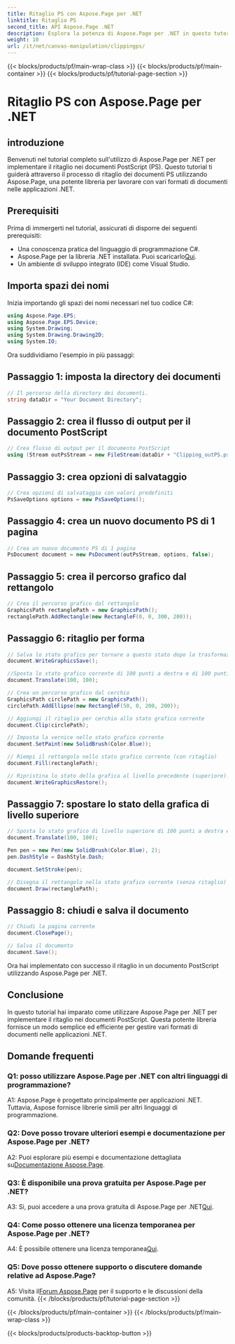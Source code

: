 ```yaml
---
title: Ritaglio PS con Aspose.Page per .NET
linktitle: Ritaglio PS
second_title: API Aspose.Page .NET
description: Esplora la potenza di Aspose.Page per .NET in questo tutorial passo passo sul ritaglio di documenti PostScript. Impara a migliorare le tue capacità di elaborazione dei documenti senza sforzo.
weight: 10
url: /it/net/canvas-manipulation/clippingps/
---
```


{{< blocks/products/pf/main-wrap-class >}}
{{< blocks/products/pf/main-container >}}
{{< blocks/products/pf/tutorial-page-section >}}

# Ritaglio PS con Aspose.Page per .NET

## introduzione

Benvenuti nel tutorial completo sull'utilizzo di Aspose.Page per .NET per implementare il ritaglio nei documenti PostScript (PS). Questo tutorial ti guiderà attraverso il processo di ritaglio dei documenti PS utilizzando Aspose.Page, una potente libreria per lavorare con vari formati di documenti nelle applicazioni .NET.

## Prerequisiti

Prima di immergerti nel tutorial, assicurati di disporre dei seguenti prerequisiti:

- Una conoscenza pratica del linguaggio di programmazione C#.
-  Aspose.Page per la libreria .NET installata. Puoi scaricarlo[Qui](https://releases.aspose.com/page/net/).
- Un ambiente di sviluppo integrato (IDE) come Visual Studio.

## Importa spazi dei nomi

Inizia importando gli spazi dei nomi necessari nel tuo codice C#:

```csharp
using Aspose.Page.EPS;
using Aspose.Page.EPS.Device;
using System.Drawing;
using System.Drawing.Drawing2D;
using System.IO;
```

Ora suddividiamo l'esempio in più passaggi:

## Passaggio 1: imposta la directory dei documenti

```csharp
// Il percorso della directory dei documenti.
string dataDir = "Your Document Directory";
```

## Passaggio 2: crea il flusso di output per il documento PostScript

```csharp
// Crea flusso di output per il documento PostScript
using (Stream outPsStream = new FileStream(dataDir + "Clipping_outPS.ps", FileMode.Create))
```

## Passaggio 3: crea opzioni di salvataggio

```csharp
// Crea opzioni di salvataggio con valori predefiniti
PsSaveOptions options = new PsSaveOptions();
```

## Passaggio 4: crea un nuovo documento PS di 1 pagina

```csharp
// Crea un nuovo documento PS di 1 pagina
PsDocument document = new PsDocument(outPsStream, options, false);
```

## Passaggio 5: crea il percorso grafico dal rettangolo

```csharp
// Crea il percorso grafico dal rettangolo
GraphicsPath rectanglePath = new GraphicsPath();
rectanglePath.AddRectangle(new RectangleF(0, 0, 300, 200));
```

## Passaggio 6: ritaglio per forma

```csharp
// Salva lo stato grafico per tornare a questo stato dopo la trasformazione
document.WriteGraphicsSave();

//Sposta lo stato grafico corrente di 100 punti a destra e di 100 punti in basso.
document.Translate(100, 100);

// Crea un percorso grafico dal cerchio
GraphicsPath circlePath = new GraphicsPath();
circlePath.AddEllipse(new RectangleF(50, 0, 200, 200));

// Aggiungi il ritaglio per cerchio allo stato grafico corrente
document.Clip(circlePath);

// Imposta la vernice nello stato grafico corrente
document.SetPaint(new SolidBrush(Color.Blue));

// Riempi il rettangolo nello stato grafico corrente (con ritaglio)
document.Fill(rectanglePath);

// Ripristina lo stato della grafica al livello precedente (superiore).
document.WriteGraphicsRestore();
```

## Passaggio 7: spostare lo stato della grafica di livello superiore

```csharp
// Sposta lo stato grafico di livello superiore di 100 punti a destra e di 100 punti in basso.
document.Translate(100, 100);

Pen pen = new Pen(new SolidBrush(Color.Blue), 2);
pen.DashStyle = DashStyle.Dash;

document.SetStroke(pen);

// Disegna il rettangolo nello stato grafico corrente (senza ritaglio) sopra il rettangolo ritagliato
document.Draw(rectanglePath);
```

## Passaggio 8: chiudi e salva il documento

```csharp
// Chiudi la pagina corrente
document.ClosePage();

// Salva il documento
document.Save();
```

Ora hai implementato con successo il ritaglio in un documento PostScript utilizzando Aspose.Page per .NET.

## Conclusione

In questo tutorial hai imparato come utilizzare Aspose.Page per .NET per implementare il ritaglio nei documenti PostScript. Questa potente libreria fornisce un modo semplice ed efficiente per gestire vari formati di documenti nelle applicazioni .NET.

## Domande frequenti

### Q1: posso utilizzare Aspose.Page per .NET con altri linguaggi di programmazione?

A1: Aspose.Page è progettato principalmente per applicazioni .NET. Tuttavia, Aspose fornisce librerie simili per altri linguaggi di programmazione.

### Q2: Dove posso trovare ulteriori esempi e documentazione per Aspose.Page per .NET?

 A2: Puoi esplorare più esempi e documentazione dettagliata su[Documentazione Aspose.Page](https://reference.aspose.com/page/net/).

### Q3: È disponibile una prova gratuita per Aspose.Page per .NET?

 A3: Sì, puoi accedere a una prova gratuita di Aspose.Page per .NET[Qui](https://releases.aspose.com/).

### Q4: Come posso ottenere una licenza temporanea per Aspose.Page per .NET?

 A4: È possibile ottenere una licenza temporanea[Qui](https://purchase.aspose.com/temporary-license/).

### Q5: Dove posso ottenere supporto o discutere domande relative ad Aspose.Page?

 A5: Visita il[Forum Aspose.Page](https://forum.aspose.com/c/page/39) per il supporto e le discussioni della comunità.
{{< /blocks/products/pf/tutorial-page-section >}}

{{< /blocks/products/pf/main-container >}}
{{< /blocks/products/pf/main-wrap-class >}}

{{< blocks/products/products-backtop-button >}}
